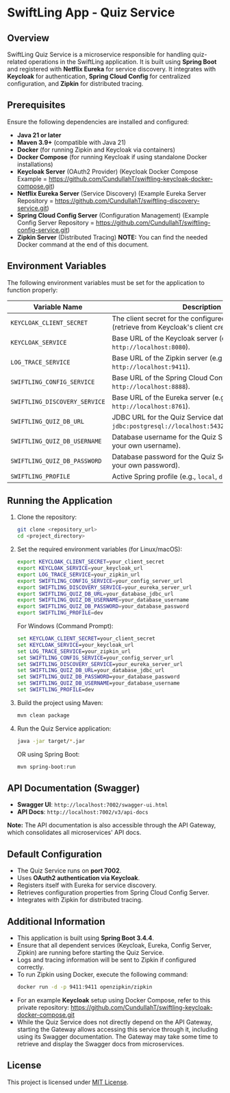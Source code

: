 # SwiftLing App - Quiz Service

## Overview
SwiftLing Quiz Service is a microservice responsible for handling quiz-related operations in the SwiftLing application. It is built using **Spring Boot** and registered with **Netflix Eureka** for service discovery. It integrates with **Keycloak** for authentication, **Spring Cloud Config** for centralized configuration, and **Zipkin** for distributed tracing.

## Prerequisites
Ensure the following dependencies are installed and configured:
- **Java 21 or later**
- **Maven 3.9+** (compatible with Java 21)
- **Docker** (for running Zipkin and Keycloak via containers)
- **Docker Compose** (for running Keycloak if using standalone Docker installations)
- **Keycloak Server** (OAuth2 Provider) (Keycloak Docker Compose Example = https://github.com/CundullahT/swiftling-keycloak-docker-compose.git)
- **Netflix Eureka Server** (Service Discovery) (Example Eureka Server Repository = https://github.com/CundullahT/swiftling-discovery-service.git)
- **Spring Cloud Config Server** (Configuration Management) (Example Config Server Repository = https://github.com/CundullahT/swiftling-config-service.git)
- **Zipkin Server** (Distributed Tracing) **NOTE:** You can find the needed Docker command at the end of this document.

## Environment Variables
The following environment variables must be set for the application to function properly:

| Variable Name                  | Description                                                                                             |
|--------------------------------|---------------------------------------------------------------------------------------------------------|
| `KEYCLOAK_CLIENT_SECRET`       | The client secret for the configured Keycloak client (retrieve from Keycloak's client credentials tab). |
| `KEYCLOAK_SERVICE`             | Base URL of the Keycloak server (e.g., `http://localhost:8080`).                                        |
| `LOG_TRACE_SERVICE`            | Base URL of the Zipkin server (e.g., `http://localhost:9411`).                                          |
| `SWIFTLING_CONFIG_SERVICE`     | Base URL of the Spring Cloud Config Server (e.g., `http://localhost:8888`).                             |
| `SWIFTLING_DISCOVERY_SERVICE`  | Base URL of the Eureka server (e.g., `http://localhost:8761`).                                          |
| `SWIFTLING_QUIZ_DB_URL`        | JDBC URL for the Quiz Service database (e.g., `jdbc:postgresql://localhost:5432/swiftling_quiz_db`).    |
| `SWIFTLING_QUIZ_DB_USERNAME`   | Database username for the Quiz Service database (set your own username).                                |
| `SWIFTLING_QUIZ_DB_PASSWORD`   | Database password for the Quiz Service database (set your own password).                                |
| `SWIFTLING_PROFILE`            | Active Spring profile (e.g., `local`, `dev`, `prod`).                                                   |

## Running the Application
1. Clone the repository:
   ```sh
   git clone <repository_url>
   cd <project_directory>
   ```
2. Set the required environment variables (for Linux/macOS):
   ```sh
   export KEYCLOAK_CLIENT_SECRET=your_client_secret
   export KEYCLOAK_SERVICE=your_keycloak_url
   export LOG_TRACE_SERVICE=your_zipkin_url
   export SWIFTLING_CONFIG_SERVICE=your_config_server_url
   export SWIFTLING_DISCOVERY_SERVICE=your_eureka_server_url
   export SWIFTLING_QUIZ_DB_URL=your_database_jdbc_url
   export SWIFTLING_QUIZ_DB_USERNAME=your_database_username
   export SWIFTLING_QUIZ_DB_PASSWORD=your_database_password
   export SWIFTLING_PROFILE=dev
   ```
   For Windows (Command Prompt):
   ```cmd
   set KEYCLOAK_CLIENT_SECRET=your_client_secret
   set KEYCLOAK_SERVICE=your_keycloak_url
   set LOG_TRACE_SERVICE=your_zipkin_url
   set SWIFTLING_CONFIG_SERVICE=your_config_server_url
   set SWIFTLING_DISCOVERY_SERVICE=your_eureka_server_url
   set SWIFTLING_QUIZ_DB_URL=your_database_jdbc_url
   set SWIFTLING_QUIZ_DB_PASSWORD=your_database_password
   set SWIFTLING_QUIZ_DB_USERNAME=your_database_username
   set SWIFTLING_PROFILE=dev
   ```
3. Build the project using Maven:
   ```sh
   mvn clean package
   ```
4. Run the Quiz Service application:
   ```sh
   java -jar target/*.jar
   ```
   OR using Spring Boot:
   ```sh
   mvn spring-boot:run
   ```

## API Documentation (Swagger)
- **Swagger UI**: `http://localhost:7002/swagger-ui.html`
- **API Docs**: `http://localhost:7002/v3/api-docs`

**Note:** The API documentation is also accessible through the API Gateway, which consolidates all microservices' API docs.

## Default Configuration
- The Quiz Service runs on **port 7002**.
- Uses **OAuth2 authentication via Keycloak**.
- Registers itself with Eureka for service discovery.
- Retrieves configuration properties from Spring Cloud Config Server.
- Integrates with Zipkin for distributed tracing.

## Additional Information
- This application is built using **Spring Boot 3.4.4**.
- Ensure that all dependent services (Keycloak, Eureka, Config Server, Zipkin) are running before starting the Quiz Service.
- Logs and tracing information will be sent to Zipkin if configured correctly.
- To run Zipkin using Docker, execute the following command:
  ```sh
  docker run -d -p 9411:9411 openzipkin/zipkin
  ```
- For an example **Keycloak** setup using Docker Compose, refer to this private repository:
  https://github.com/CundullahT/swiftling-keycloak-docker-compose.git
- While the Quiz Service does not directly depend on the API Gateway, starting the Gateway allows accessing this service through it, including using its Swagger documentation. The Gateway may take some time to retrieve and display the Swagger docs from microservices.

## License
This project is licensed under [MIT License](LICENSE).

